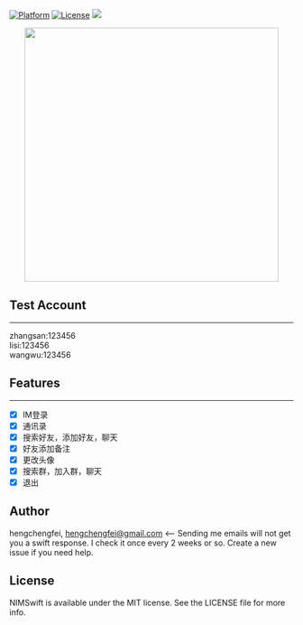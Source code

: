[![Platform](https://img.shields.io/cocoapods/p/JTAppleCalendar.svg?style=flat)](http://cocoapods.org/pods/JTAppleCalendar) [![License](https://img.shields.io/cocoapods/l/JTAppleCalendar.svg?style=flat)](http://cocoapods.org/pods/JTAppleCalendar) [![](https://www.paypalobjects.com/webstatic/en_US/btn/btn_donate_74x21.png)](https://github.com/patchthecode/JTAppleCalendar/wiki/Support)

<p align="center">
   <a href="https://github.com/netease-app/NIMSwift/blob/master/screenshot.gif?raw=true">
      <img src="https://github.com/netease-app/NIMSwift/blob/master/screenshot.gif?raw=true" height="450">
   </a>
</p>

## Test Account
---
zhangsan:123456<br>
lisi:123456<br>
wangwu:123456<br>


## Features
---

- [x] IM登录
- [x] 通讯录
- [x] 搜索好友，添加好友，聊天
- [x] 好友添加备注
- [x] 更改头像
- [x] 搜索群，加入群，聊天
- [x] 退出

## Author

hengchengfei, hengchengfei@gmail.com <-- Sending me emails will not get you a swift response. I check it once every 2 weeks or so. Create a new issue if you need help.

## License

NIMSwift is available under the MIT license. See the LICENSE file for more info.
